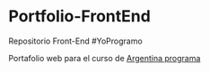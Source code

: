# Portfolio-FrontEnd
Repositorio Front-End #YoProgramo

Portafolio web para el curso de [ Argentina programa](https://www.argentina.gob.ar/economia/conocimiento/argentina-programa " ") 

